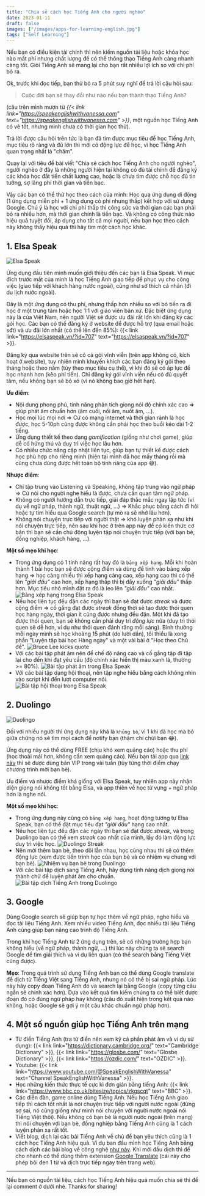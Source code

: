 ```yaml
---
title: "Chia sẻ cách học Tiếng Anh cho người nghèo"
date: 2023-01-11
draft: false
images: ["/images/apps-for-learning-english.jpg"]
tags: ["Self Learning"]
---
```


Nếu bạn có điều kiện tài chính thì nên kiếm nguồn tài liệu hoặc khóa học nào mất phí nhưng chất lượng để có thể thông thạo Tiếng Anh càng nhanh càng tốt. Giỏi Tiếng Anh sẽ mang lại cho bạn rất nhiều lợi ích so với chi phí bỏ ra.

Ok, trước khi đọc tiếp, bạn thử bỏ ra 5 phút suy nghĩ để trả lời câu hỏi sau:

> Cuộc đời bạn sẽ thay đổi như nào nếu bạn thành thạo Tiếng Anh?

(câu trên mình mượn từ _{{< link link="https://speakenglishwithvanessa.com" text="https://speakenglishwithvanessa.com" >}}_, một nguồn học Tiếng Anh có vẻ tốt, nhưng mình chưa có thời gian học thử).

Trả lời được câu hỏi trên tức là bạn đã tìm được mục tiêu để học Tiếng Anh, mục tiêu rõ ràng và đủ lớn thì mới có động lực để học, vì học Tiếng Anh quan trọng nhất là "chăm".

Quay lại với tiêu đề bài viết "Chia sẻ cách học Tiếng Anh cho người nghèo", người nghèo ở đây là những người hiện tại không có đủ tài chính để đăng ký các khóa học đắt tiền chất lượng cao, hoặc là chưa tìm được chỗ học đủ tin tưởng, sợ lãng phí thời gian và tiền bạc.

Vậy các bạn có thể thử học theo cách của mình: Học qua ứng dụng di động (1 ứng dụng miễn phí + 1 ứng dụng có phí nhưng thấp) kết hợp với sử dụng Google. Chú ý là học với chi phí thấp thì công sức và thời gian các bạn phải bỏ ra nhiều hơn, mà thời gian chính là tiền bạc. Và không có công thức nào hiệu quả tuyệt đối, áp dụng cho tất cả mọi người, nếu bạn học theo cách này không thấy hiệu quả thì hãy tìm một cách học khác.

## 1. Elsa Speak

![Elsa Speak](/images/elsa-speak-logo.png)

Ứng dụng đầu tiên mình muốn giới thiệu đến các bạn là Elsa Speak.
Vì mục đích trước mắt của mình là học Tiếng Anh giao tiếp để phục vụ cho công việc (giao tiếp với khách hàng nước ngoài), cũng như sở thích cá nhân (đi du lịch nước ngoài).

Đây là một ứng dụng có thu phí, nhưng thấp hơn nhiều so với bỏ tiền ra đi học ở một trung tâm hoặc học 1:1 với giáo viên bản xứ.
Đặc biệt ứng dụng này là của Việt Nam, nên người Việt sẽ được ưu đãi rất lớn khi đăng ký các gói học. Các bạn có thể đăng ký ở website để được hỗ trợ (qua email hoặc sđt) và ưu đãi lớn nhất (có thể lên đến 85%): {{< link link="https://elsaspeak.vn/?id=707" text="https://elsaspeak.vn/?id=707" >}}.

Đăng ký qua website trên sẽ có cả gói vĩnh viễn (trên app không có, kích hoạt ở website), tuy nhiên mình khuyến khích các bạn đăng ký gói theo tháng hoặc theo năm (tùy theo mục tiêu cụ thể), vì khi đó sẽ có áp lực để học nhanh hơn (kẻo phí tiền). Chỉ đăng ký gói vĩnh viễn nếu có đủ quyết tâm, nếu không bạn sẽ bỏ xó (vì nó không bao giờ hết hạn).

**Ưu điểm**:

- Nội dung phong phú, tính năng phân tích giọng nói độ chính xác cao => giúp phát âm chuẩn hơn (âm cuối, nối âm, nuốt âm, ...).
- Học mọi lúc mọi nơi => Cứ có mạng internet và thời gian rảnh là học được, học 5-10ph cũng được không cần phải học theo buổi kéo dài 1-2 tiếng.
- Ứng dụng thiết kế theo dạng _gamification_ (giống như chơi game), giúp dễ có hứng thú và duy trì việc học lâu hơn.
- Có nhiều chức năng cập nhật liên tục, giúp bạn tự thiết kế được cách học phù hợp cho riêng mình (hiện tại mình đã học mấy tháng rồi mà cũng chưa dùng được hết toàn bộ tính năng của app 😅).

**Nhược điểm**:

- Chỉ tập trung vào Listening và Speaking, không tập trung vào ngữ pháp => Cứ nói cho người nghe hiểu là được, chưa cần quan tâm ngữ pháp.
- Không có người hướng dẫn trực tiếp, giải đáp thắc mắc ngay lập tức (ví dụ về ngữ pháp, thành ngữ, thuật ngữ, ...) => Khắc phục bằng cách đi hỏi hoặc tự tìm hiểu qua Google search (tự mò ra sẽ nhớ lâu hơn).
- Không nói chuyện trực tiếp với người thật => khó luyện phản xạ như khi nói chuyện trực tiếp, nên sau khi học ở trên app này để có kiến thức cơ bản thì bạn sẽ cần chủ động luyện tập nói chuyện trực tiếp (với bạn bè, đồng nghiệp, khách hàng, ...).

**Một số mẹo khi học**:

- Trong ứng dụng có 1 tính năng rất hay đó là `bảng xếp hạng`. Mỗi khi hoàn thành 1 bài học bạn sẽ được cộng điểm và dùng để tính vào bảng xếp hạng => học càng nhiều thì xếp hạng càng cao, xếp hạng cao thì có thể lên _"giải đấu"_ cao hơn, xếp hạng thấp thì bị đẩy xuống _"giải đấu"_ thấp hơn. Mục tiêu nhỏ mình đặt ra đó là leo lên _"giải đấu"_ cao nhất.
  ![Bảng xếp hạng trong Elsa Speak](/images/elsa-speak-bang-xep-hang.jpg)
- Nếu học liên tục đều đặn các ngày thì bạn sẽ đạt được _streak_ và được cộng điểm => cố gắng đạt được _streak_ đồng thời sẽ tạo được thói quen học hàng ngày, thời gian ít cũng được nhưng đều đặn. Một khi đã tạo được thói quen, bạn sẽ không cần phải duy trì _động lực_ nữa (duy trì thói quen sẽ dễ hơn, ví dụ như thói quen đánh răng mỗi sáng). Bình thường mỗi ngày mình sẽ học khoảng 15 phút (do lười dần), tối thiểu là xong phần "Luyện tập bài học Hàng ngày" và một vài bài ở "Học theo Chủ đề".
  ![Bruce Lee kicks quote](/images/bruce-lee-kicks-quote.jpg)
- Với các bài tập phát âm nên để chế độ nâng cao và cố gắng tập đi tập lại cho đến khi đạt yêu cầu (độ chính xác hiển thị màu xanh lá, thường >= 80%).
  ![Bài tập phát âm trong Elsa Speak](/images/elsa-speak-bai-tap-phat-am.jpg)
- Với các bài tập dạng hội thoại, nên tập nghe hiểu bằng cách không nhìn vào script khi đến lượt computer nói.
  ![Bài tập hội thoại trong Elsa Speak](/images/elsa-speak-bai-tap-hoi-thoai.jpg)

## 2. Duolingo

![Duolingo](/images/duolingo-logo.png)

Đối với nhiều người thì ứng dụng này khá là `khủng bố`, vì 1 khi đã học mà bỏ giữa chừng nó sẽ tìm mọi cách để notify bạn (thậm chí chửi bạn 😂).

Ứng dụng này có thể dùng FREE (chịu khó xem quảng cáo) hoặc thu phí (học thoải mái hơn, không cần xem quảng cáo). Nếu bạn tải app qua [link này](https://invite.duolingo.com/BDHTZTB5CWWKTPCW4SC7UAAYZI) thì sẽ được dùng bản VIP trong vài tuần (tùy từng thời điểm chạy chương trình mời bạn bè).

Ưu điểm và nhược điểm khá giống với Elsa Speak, tuy nhiên app này nhận diện giọng nói không tốt bằng Elsa, và app thiên về học từ vựng + ngữ pháp hơn là nghe nói.

**Một số mẹo khi học**:

- Trong ứng dụng này cũng có `bảng xếp hạng`, hoạt động tương tự Elsa Speak, bạn có thể đặt mục tiêu đạt _"giải đấu"_ hạng cao nhất.
- Nếu học liên tục đều đặn các ngày thì bạn sẽ đạt được _streak_, và trong Duolingo bạn có thể xem _streak_ cao nhất của mình, lấy đó làm động lực duy trì việc học.
  ![Duolingo Streak](/images/duolingo-streak.jpg)
- Nên mời thêm bạn bè, theo dõi lẫn nhau, học cùng nhau thì sẽ có thêm động lực (xem được tiến trình học của bạn bè và có nhiệm vụ chung với bạn bè).
  ![Nhiệm vụ bạn bè trong Duolingo](/images/duolingo-nhiem-vu-ban-be.jpg)
- Với các bài tập dịch sang Tiếng Anh, hãy dùng tính năng dịch giọng nói thành chữ để luyện phát âm cho chuẩn.
  ![Bài tập dịch Tiếng Anh trong Duolingo](/images/duolingo-bai-tap-dich-tieng-anh.jpg)

## 3. Google

Dùng Google search sẽ giúp bạn tự học thêm về ngữ pháp, nghe hiểu và đọc tài liệu Tiếng Anh. Xem nhiều video Tiếng Anh, đọc nhiều tài liệu Tiếng Anh cũng giúp bạn nâng cao trình độ Tiếng Anh.

Trong khi học Tiếng Anh từ 2 ứng dụng trên, sẽ có những trường hợp bạn không hiểu (về ngữ pháp, thành ngữ, ...) thì lúc này chúng ta sẽ search Google để tìm giải thích và ví dụ liên quan (có thể search bằng Tiếng Việt cũng được).

**Mẹo**: Trong quá trình sử dụng Tiếng Anh bạn có thể dùng Google translate để dịch từ Tiếng Việt sang Tiếng Anh, nhưng nó có thể bị sai ngữ pháp. Lúc này hãy copy đoạn Tiếng Anh đó và search lại bằng Google (copy từng câu ngắn sẽ chính xác hơn). Dựa vào kết quả tìm kiếm chúng ta có thể biết được đoạn đó có đúng ngữ pháp hay không (câu đó xuất hiện trong kết quả nào không, hoặc Google sẽ gợi ý một câu khác chuẩn ngữ pháp hơn).

## 4. Một số nguồn giúp học Tiếng Anh trên mạng

- Từ điển Tiếng Anh (tra từ điển nên xem kỹ cả phần phát âm và ví dụ sử dụng): {{< link link="https://dictionary.cambridge.org/" text="Cambridge Dictionary" >}}, {{< link link="https://glosbe.com/" text="Glosbe Dictionary" >}}, {{< link link="https://ozdic.com/" text="OZDIC" >}}.
- Youtube: {{< link link="https://www.youtube.com/@SpeakEnglishWithVanessa" text="Channel SpeakEnglishWithVanessa" >}}.
- Học những kiến thức thực tế cực kì đơn giản bằng tiếng Anh: {{< link link="https://www.bbc.co.uk/bitesize/topics/zkgscqt" text="BBC" >}}.
- Các diễn đàn, game online dùng Tiếng Anh. Nếu học Tiếng Anh giao tiếp thì cách tốt nhất là nói chuyện trực tiếp với người nước ngoài (đừng sợ sai, nó cũng giống như mình nói chuyện với người nước ngoài nói Tiếng Việt thôi). Nếu không có bạn bè là người nước ngoài (trên mạng) thì nói chuyện với bạn bè, đồng nghiệp bằng Tiếng Anh cũng là 1 cách luyện phản xạ rất tốt.
- Viết blog, dịch lại các bài Tiếng Anh về chủ đề bạn yêu thích cũng là 1 cách học Tiếng Anh hiệu quả. Ví dụ ban đầu mình học Tiếng Anh bằng cách dịch các bài blog về công nghệ [như&nbsp;này](/tags/english-translated). Khi mới đầu dịch thì để cho nhanh có thể dùng thêm extension [Google&nbsp;Translate](https://chrome.google.com/webstore/detail/google-translate/aapbdbdomjkkjkaonfhkkikfgjllcleb) (cái này cho phép bôi đen 1 từ và dịch trực tiếp ngay trên trang web).

---

Nếu bạn có nguồn tài liệu, cách học Tiếng Anh hiệu quả muốn chia sẻ thì để lại comment ở dưới nhé. Thanks for sharing!

